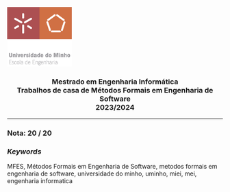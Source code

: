 <img src='EEUM_logo.png' width="30%"/>

<h3 align="center">Mestrado em Engenharia Informática <br> Trabalhos de casa de Métodos Formais em Engenharia de Software <br> 2023/2024 </h3>

---

### Nota: 20 / 20

<h3><i>Keywords</i></h3>
MFES, Métodos Formais em Engenharia de Software, metodos formais em engenharia de software, universidade do minho, uminho, miei, mei, engenharia informatica
